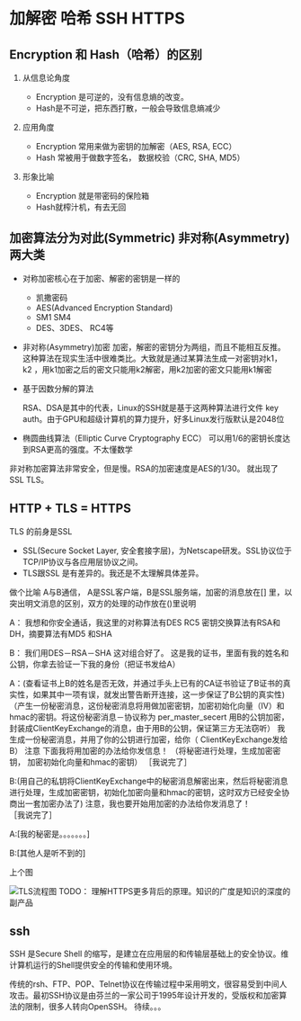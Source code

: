 # 加解密  哈希   SSH    HTTPS
## Encryption 和 Hash（哈希）的区别
1. 从信息论角度

    -  Encryption 是可逆的，没有信息熵的改变。
    -  Hash是不可逆，把东西打散，一般会导致信息熵减少


2. 应用角度

   - Encryption 常用来做为密钥的加解密（AES, RSA, ECC）
   - Hash 常被用于做数字签名， 数据校验（CRC, SHA, MD5）


3. 形象比喻
   - Encryption 就是带密码的保险箱
   - Hash就榨汁机，有去无回

## 加密算法分为对此(Symmetric)  非对称(Asymmetry)两大类
  + 对称加密核心在于加密、解密的密钥是一样的

     - 凯撒密码
     - AES(Advanced Encryption Standard)
     - SM1 SM4
     - DES、3DES、 RC4等

  + 非对称(Asymmetry)加密
  加密，解密的密钥分为两组，而且不能相互反推。这种算法在现实生活中很难类比。大致就是通过某算法生成一对密钥对k1， k2 ，用k1加密之后的密文只能用k2解密，用k2加密的密文只能用k1解密
   - 基于因数分解的算法

     RSA、DSA是其中的代表，Linux的SSH就是基于这两种算法进行文件 key auth。由于GPU和超级计算机的算力提升，好多Linux发行版默认是2048位

  - 椭圆曲线算法（Elliptic Curve Cryptography  ECC）
     可以用1/6的密钥长度达到RSA更高的强度。不太懂数学

  非对称加密算法非常安全，但是慢。RSA的加密速度是AES的1/30。 就出现了SSL TLS。

  ## HTTP + TLS = HTTPS
  TLS 的前身是SSL
   - SSL(Secure Socket Layer, 安全套接字层)，为Netscape研发。SSL协议位于TCP/IP协议与各应用层协议之间。
   - TLS跟SSL 是有差异的。我还是不太理解具体差异。

   做个比喻 A与B通信， A是SSL客户端，B是SSL服务端，加密的消息放在[] 里，以突出明文消息的区别，双方的处理的动作放在()里说明  

   A： 我想和你安全通话，我这里的对称算法有DES RC5 密钥交换算法有RSA和DH，摘要算法有MD5 和SHA

   B： 我们用DES－RSA－SHA 这对组合好了。
   这是我的证书，里面有我的姓名和公钥，你拿去验证一下我的身份（把证书发给A）

   A：(查看证书上B的姓名是否无效，并通过手头上已有的CA证书验证了B证书的真实性，如果其中一项有误，就发出警告断开连接，这一步保证了B公钥的真实性)
   （产生一份秘密消息，这份秘密消息将用做加密密钥，加密初始化向量（IV）和 hmac的密钥。将这份秘密消息－协议称为  per_master_secert 用B的公钥加密，封装成ClientKeyExchange的消息，由于用B的公钥，保证第三方无法窃听）
   我生成一份秘密消息，并用了你的公钥进行加密，给你（ ClientKeyExchange发给B）
   注意 下面我将用加密的办法给你发信息！
   （将秘密进行处理，生成加密密钥， 加密初始化向量和hmac的密钥）
   ［我说完了］

   B:(用自己的私钥将ClientKeyExchange中的秘密消息解密出来，然后将秘密消息进行处理，生成加密密钥，初始化加密向量和hmac的密钥，这时双方已经安全协商出一套加密办法了)
   注意，我也要开始用加密的办法给你发消息了！                                  
   ［我说完了］

   A:[我的秘密是。。。。。。。]

   B:[其他人是听不到的]

   上个图

   ![TLS流程图](http://o7q7atccj.bkt.clouddn.com/tls-ssl.svg)
   TODO： 理解HTTPS更多背后的原理。知识的广度是知识的深度的副产品



## ssh

SSH 是Secure Shell 的缩写，是建立在应用层的和传输层基础上的安全协议。维计算机运行的Shell提供安全的传输和使用环境。

   传统的rsh、FTP、POP、Telnet协议在传输过程中采用明文，很容易受到中间人攻击。最初SSH协议是由芬兰的一家公司于1995年设计开发的，受版权和加密算法的限制，很多人转向OpenSSH。
待续。。。
